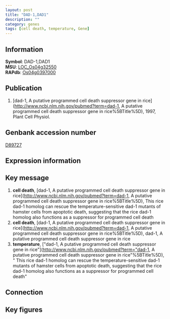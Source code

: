 ```yaml
---
layout: post
title: "DAD-1,DAD1"
description: ""
category: genes
tags: [cell death, temperature, Gene]
---
```


## Information
__Symbol__: DAD-1,DAD1  
__MSU__: [LOC_Os04g32550](http://rice.plantbiology.msu.edu/cgi-bin/ORF_infopage.cgi?orf=LOC_Os04g32550)  
__RAPdb__: [Os04g0397000](http://rapdb.dna.affrc.go.jp/viewer/gbrowse_details/irgsp1?name=Os04g0397000)  

## Publication
1. [dad-1, A putative programmed cell death suppressor gene in rice](http://www.ncbi.nlm.nih.gov/pubmed?term=dad-1, A putative programmed cell death suppressor gene in rice%5BTitle%5D), 1997, Plant Cell Physiol.

## Genbank accession number
[D89727](http://www.ncbi.nlm.nih.gov/nuccore/D89727)  

## Expression information

## Key message
1. __cell death__, [dad-1, A putative programmed cell death suppressor gene in rice](http://www.ncbi.nlm.nih.gov/pubmed?term=dad-1, A putative programmed cell death suppressor gene in rice%5BTitle%5D),  This rice dad-1 homolog can rescue the temperature-sensitive dad-1 mutants of hamster cells from apoptotic death, suggesting that the rice dad-1 homolog also functions as a suppressor for programmed cell death
2. __cell death__, [dad-1, A putative programmed cell death suppressor gene in rice](http://www.ncbi.nlm.nih.gov/pubmed?term=dad-1, A putative programmed cell death suppressor gene in rice%5BTitle%5D), dad-1, A putative programmed cell death suppressor gene in rice
3. __temperature__, ["dad-1, A putative programmed cell death suppressor gene in rice"](http://www.ncbi.nlm.nih.gov/pubmed?term="dad-1, A putative programmed cell death suppressor gene in rice"%5BTitle%5D), " This rice dad-1 homolog can rescue the temperature-sensitive dad-1 mutants of hamster cells from apoptotic death, suggesting that the rice dad-1 homolog also functions as a suppressor for programmed cell death"

## Connection

## Key figures


